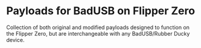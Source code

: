 # Payloads for BadUSB on Flipper Zero
Collection of both original and modified payloads designed to function on the Flipper Zero, but are interchangeable with any BadUSB/Rubber Ducky device.
